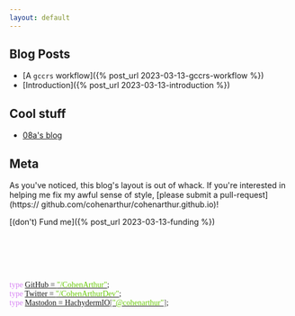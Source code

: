 ```yaml
---
layout: default
---
```


## Blog Posts

- [A `gccrs` workflow]({% post_url 2023-03-13-gccrs-workflow %})
- [Introduction]({% post_url 2023-03-13-introduction %})

## Cool stuff

- [08a's blog](https://08a.gitlab.io)

## Meta

As you've noticed, this blog's layout is out of whack. If you're interested in
helping me fix my awful sense of style, [please submit a pull-request](https://
github.com/cohenarthur/cohenarthur.github.io)!

[(don't) Fund me]({% post_url 2023-03-13-funding %})

<br>
<br>
<br>
<br>
<p style="font-family:'Source Code Pro'">
<span style="color:#d784f3">type</span> <a href="https://github.com/cohenarthur">GitHub = <span style="color:#69c908">"/CohenArthur"</span></a>;<br>
<span style="color:#d784f3">type</span> <a href="https://twitter.com/cohenarthurdev">Twitter = <span style="color:#69c908">"/CohenArthurDev"</span></a>;<br>
<span style="color:#d784f3">type</span> <a href="https://hachyderm.io/@cohenarthur">Mastodon = HachydermIO<span style="color:#666666">[</span><span style="color:#69c908">"@cohenarthur"</span><span style="color:#666666">]</span></a>;<br>
</p>
